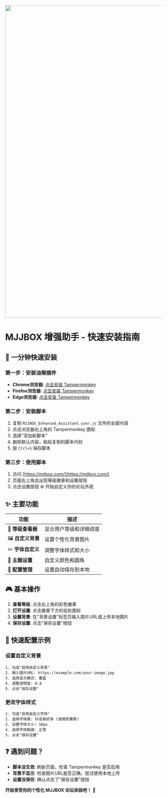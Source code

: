 <img src="https://img.zocc.de/i/2025/09/25/68d522876fe99.png" width="1000">

# MJJBOX 增强助手 - 快速安装指南

## 🚀 一分钟快速安装

### 第一步：安装油猴插件
- **Chrome浏览器**: [点击安装 Tampermonkey](https://chrome.google.com/webstore/detail/tampermonkey/dhdgffkkebhmkfjojejmpbldmpobfkfo)
- **Firefox浏览器**: [点击安装 Tampermonkey](https://addons.mozilla.org/en-US/firefox/addon/tampermonkey/)
- **Edge浏览器**: [点击安装 Tampermonkey](https://microsoftedge.microsoft.com/addons/detail/tampermonkey/iikmkjmpaadaobahmlepeloendndfphd)

### 第二步：安装脚本
1. 复制 `MJJBOX_Enhanced_Assistant.user.js` 文件的全部内容
2. 点击浏览器右上角的 Tampermonkey 图标
3. 选择"添加新脚本"
4. 删除默认内容，粘贴复制的脚本代码
5. 按 `Ctrl+S` 保存脚本

### 第三步：使用脚本
1. 访问 [https://mjjbox.com/](https://mjjbox.com/)
2. 页面右上角会出现等级徽章和设置按钮
3. 点击设置按钮 ⚙️ 开始自定义你的论坛外观

## ✨ 主要功能

| 功能 | 描述 |
|------|------|
| 🎯 **等级查看器** | 显示用户等级和详细进度 |
| 🖼️ **自定义背景** | 设置个性化背景图片 |
| ✏️ **字体自定义** | 调整字体样式和大小 |
| 🎨 **主题设置** | 自定义颜色和圆角 |
| 💾 **配置管理** | 设置自动保存到本地 |

## 🎮 基本操作

1. **查看等级**: 点击右上角的彩色徽章
2. **打开设置**: 点击徽章下方的齿轮图标
3. **设置背景**: 在"背景设置"标签页输入图片URL或上传本地图片
4. **保存设置**: 点击"保存设置"按钮

## 🔧 快速配置示例

### 设置自定义背景
```
1. 勾选"启用自定义背景"
2. 输入图片URL: https://example.com/your-image.jpg
3. 选择显示模式: 覆盖
4. 调整透明度: 0.8
5. 点击"保存设置"
```

### 更改字体样式
```
1. 勾选"启用自定义字体"
2. 选择字体族: 抖音美好体 (或微软雅黑)
3. 设置字体大小: 16px
4. 选择字体粗细: 正常
5. 点击"保存设置"
```

## ❓ 遇到问题？

- **脚本没生效**: 刷新页面，检查 Tampermonkey 是否启用
- **背景不显示**: 检查图片URL是否正确，尝试使用本地上传
- **设置没保存**: 确认点击了"保存设置"按钮



**开始享受你的个性化 MJJBOX 论坛体验吧！** 🎉

